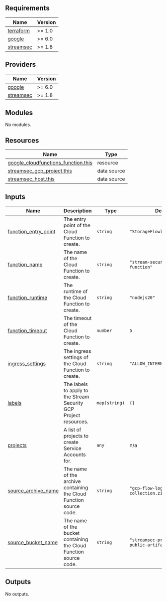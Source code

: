 <!-- BEGIN_TF_DOCS -->
## Requirements

| Name | Version |
|------|---------|
| <a name="requirement_terraform"></a> [terraform](#requirement\_terraform) | >= 1.0 |
| <a name="requirement_google"></a> [google](#requirement\_google) | >= 6.0 |
| <a name="requirement_streamsec"></a> [streamsec](#requirement\_streamsec) | >= 1.8 |

## Providers

| Name | Version |
|------|---------|
| <a name="provider_google"></a> [google](#provider\_google) | >= 6.0 |
| <a name="provider_streamsec"></a> [streamsec](#provider\_streamsec) | >= 1.8 |

## Modules

No modules.

## Resources

| Name | Type |
|------|------|
| [google_cloudfunctions_function.this](https://registry.terraform.io/providers/hashicorp/google/latest/docs/resources/cloudfunctions_function) | resource |
| [streamsec_gcp_project.this](https://registry.terraform.io/providers/streamsec-terraform/streamsec/latest/docs/data-sources/gcp_project) | data source |
| [streamsec_host.this](https://registry.terraform.io/providers/streamsec-terraform/streamsec/latest/docs/data-sources/host) | data source |

## Inputs

| Name | Description | Type | Default | Required |
|------|-------------|------|---------|:--------:|
| <a name="input_function_entry_point"></a> [function\_entry\_point](#input\_function\_entry\_point) | The entry point of the Cloud Function to create. | `string` | `"StorageFlowlogsCollection"` | no |
| <a name="input_function_name"></a> [function\_name](#input\_function\_name) | The name of the Cloud Function to create. | `string` | `"stream-security-flowlogs-function"` | no |
| <a name="input_function_runtime"></a> [function\_runtime](#input\_function\_runtime) | The runtime of the Cloud Function to create. | `string` | `"nodejs20"` | no |
| <a name="input_function_timeout"></a> [function\_timeout](#input\_function\_timeout) | The timeout of the Cloud Function to create. | `number` | `5` | no |
| <a name="input_ingress_settings"></a> [ingress\_settings](#input\_ingress\_settings) | The ingress settings of the Cloud Function to create. | `string` | `"ALLOW_INTERNAL_ONLY"` | no |
| <a name="input_labels"></a> [labels](#input\_labels) | The labels to apply to the Stream Security GCP Project resources. | `map(string)` | `{}` | no |
| <a name="input_projects"></a> [projects](#input\_projects) | A list of projects to create Service Accounts for. | `any` | n/a | yes |
| <a name="input_source_archive_name"></a> [source\_archive\_name](#input\_source\_archive\_name) | The name of the archive containing the Cloud Function source code. | `string` | `"gcp-flow-logs-collection.zip"` | no |
| <a name="input_source_bucket_name"></a> [source\_bucket\_name](#input\_source\_bucket\_name) | The name of the bucket containing the Cloud Function source code. | `string` | `"streamsec-production-public-artifacts"` | no |

## Outputs

No outputs.
<!-- END_TF_DOCS -->
